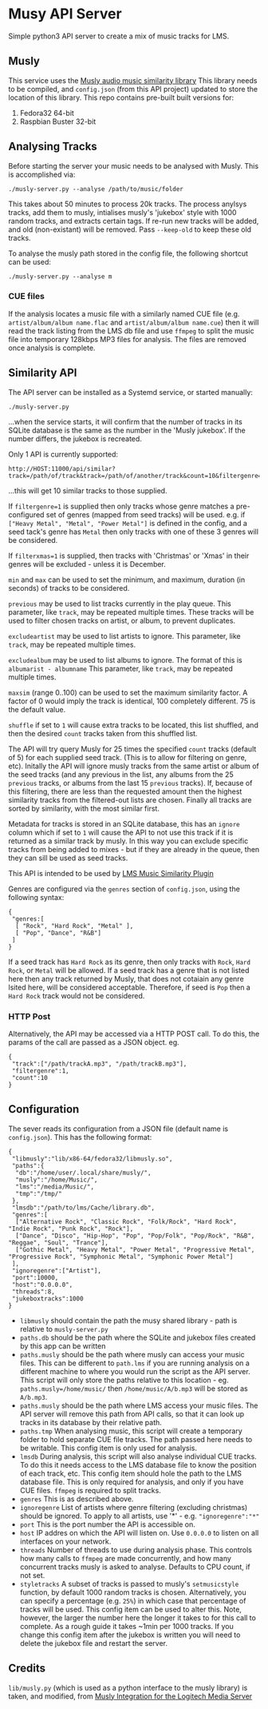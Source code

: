 # Musy API Server

Simple python3 API server to create a mix of music tracks for LMS.

## Musly

This service uses the [Musly audio music similarity library](https://github.com/dominikschnitzer/musly)
This library needs to be compiled, and `config.json` (from this API project)
updated to store the location of this library. This repo contains pre-built
built versions for:

1. Fedora32 64-bit
2. Raspbian Buster 32-bit

## Analysing Tracks

Before starting the server your music needs to be analysed with Musly. This is
accomplished via:

```
./musly-server.py --analyse /path/to/music/folder
```

This takes about 50 minutes to process 20k tracks. The process anylsys tracks,
add them to musly, intialises musly's 'jukebox' style with 1000 random tracks,
and extracts certain tags. If re-run new tracks will be added, and old
(non-existant) will be removed. Pass `--keep-old` to keep these old tracks.

To analyse the musly path stored in the config file, the following shortcut can
be used:

```
./musly-server.py --analyse m
```

### CUE files

If the analysis locates a music file with a similarly named CUE file (e.g.
`artist/album/album name.flac` and `artist/album/album name.cue`) then it will
read the track listing from the LMS db file and use `ffmpeg` to split the
music file into temporary 128kbps MP3 files for analysis. The files are removed
once analysis is complete.

## Similarity API 

The API server can be installed as a Systemd service, or started manually:

```
./musly-server.py
```

...when the service starts, it will confirm that the number of tracks in its
SQLite database is the same as the number in the 'Musly jukebox'. If the
number differs, the jukebox is recreated.

Only 1 API is currently supported:

```
http://HOST:11000/api/similar?track=/path/of/track&track=/path/of/another/track&count=10&filtergenre=1&min=30&max=600&ignore=/path/to/ignore&filterxmas=1&exclude=ArtistA&exclude=ArtistB
```
...this will get 10 similar tracks to those supplied.

If `filtergenre=1` is supplied then only tracks whose genre matches a
pre-configured set of genres (mapped from seed tracks) will be used. e.g. if
`["Heavy Metal", "Metal", "Power Metal"]` is defined in the config, and a seed
tack's genre has `Metal` then only tracks with one of these 3 genres will be
considered.

If `filterxmas=1` is supplied, then tracks with 'Christmas' or 'Xmas' in their
genres will be excluded - unless it is December.

`min` and `max` can be used to set the minimum, and maximum, duration (in
seconds) of tracks to be considered.

`previous` may be used to list tracks currently in the play queue. This
parameter, like `track`, may be repeated multiple times. These tracks will be
used to filter chosen tracks on artist, or album, to prevent duplicates.

`excludeartist` may be used to list artists to ignore. This parameter, like
`track`, may be repeated multiple times.

`excludealbum` may be used to list albums to ignore. The format of this is
`albumarist - albumname` This parameter, like `track`, may be repeated multiple
times.

`maxsim` (range 0..100) can be used to set the maximum similarity factor. A
factor of 0 would imply the track is identical, 100 completely different. 75 is
the default value.

`shuffle` if set to `1` will cause extra tracks to be located, this list
shuffled, and then the desired `count` tracks taken from this shuffled list.

The API will try query Musly for 25 times the specified `count` tracks (default
of 5) for each supplied seed track. (This is to allow for filtering on genre,
etc). Initally the API will ignore musly tracks from the same artist or album of
the seed tracks (and any previous in the list, any albums from the 25
`previous` tracks, or albums from the last 15 `previous` tracks). If, because of
this filtering, there are less than the requested amount then the highest
similarity tracks from the filtered-out lists are chosen. Finally all tracks are
sorted by similarity, with the most similar first.

Metadata for tracks is stored in an SQLite database, this has an `ignore` column
which if set to `1` will cause the API to not use this track if it is returned
as a similar track by musly. In this way you can exclude specific tracks from
being added to mixes - but if they are already in the queue, then they can sill
be used as seed tracks.

This API is intended to be used by [LMS Music Similarity Plugin](https://github.com/CDrummond/lms-musicsimilarity)

Genres are configured via the `genres` section of `config.json`, using the
following syntax:

```
{
 "genres:[
  [ "Rock", "Hard Rock", "Metal" ],
  [ "Pop", "Dance", "R&B"]
 ]
}
```

If a seed track has `Hard Rock` as its genre, then only tracks with `Rock`,
`Hard Rock`, or `Metal` will be allowed. If a seed track has a genre that is not
listed here then any track returned by Musly, that does not cotaiain any genre
lsited here, will be considered acceptable. Therefore, if seed is `Pop` then
a `Hard Rock` track would not be considered.

### HTTP Post

Alternatively, the API may be accessed via a HTTP POST call. To do this, the
params of the call are passed as a JSON object. eg.

```
{
 "track":["/path/trackA.mp3", "/path/trackB.mp3"],
 "filtergenre":1,
 "count":10
}
```

## Configuration

The sever reads its configuration from a JSON file (default name is `config.json`).
This has the following format:

```
{
 "libmusly":"lib/x86-64/fedora32/libmusly.so",
 "paths":{
  "db":"/home/user/.local/share/musly/",
  "musly":"/home/Music/",
  "lms":"/media/Music/",
  "tmp":"/tmp/"
 },
 "lmsdb":"/path/to/lms/Cache/library.db",
 "genres":[
  ["Alternative Rock", "Classic Rock", "Folk/Rock", "Hard Rock", "Indie Rock", "Punk Rock", "Rock"],
  ["Dance", "Disco", "Hip-Hop", "Pop", "Pop/Folk", "Pop/Rock", "R&B", "Reggae", "Soul", "Trance"],
  ["Gothic Metal", "Heavy Metal", "Power Metal", "Progressive Metal", "Progressive Rock", "Symphonic Metal", "Symphonic Power Metal"]
 ],
 "ignoregenre":["Artist"],
 "port":10000,
 "host":"0.0.0.0",
 "threads":8,
 "jukeboxtracks":1000
}
```

* `libmusly` should contain the path the musy shared library - path is relative
to `musly-server.py`
* `paths.db` should be the path where the SQLite and jukebox files created by
this app can be written
* `paths.musly` should be the path where musly can access your music files. This
can be different to `path.lms` if you are running analysis on a different
machine to where you would run the script as the API server. This script will
only store the paths relative to this location - eg. `paths.musly=/home/music/`
then `/home/music/A/b.mp3` will be stored as `A/b.mp3`.
* `paths.musly` should be the path where LMS access your music files. The API
server will remove this path from API calls, so that it can look up tracks in
its database by their relative path.
* `paths.tmp` When analysing music, this script will create a temporary folder
to hold separate CUE file tracks. The path passed here needs to be writable.
This config item is only used for analysis.
* `lmsdb` During analysis, this script will also analyse individual CUE tracks.
To do this it needs access to the LMS database file to know the position of each
track, etc. This config item should hole the path to the LMS database file. This
is only required for analysis, and only if you have CUE files. `ffmpeg` is
required to split tracks.
* `genres` This is as described above.
* `ignoregenre` List of artists where genre filtering (excluding christmas)
should be ignored. To apply to all artists, use '*' - e.g. `"ignoregenre":"*"`
* `port` This is the port number the API is accessible on.
* `host` IP addres on which the API will listen on. Use `0.0.0.0` to listen on
all interfaces on your network.
* `threads` Number of threads to use during analysis phase. This controls how
many calls to `ffmpeg` are made concurrently, and how many concurrent tracks
musly is asked to analyse. Defaults to CPU count, if not set.
* `styletracks` A  subset of tracks is passed to musly's `setmusicstyle`
function, by default 1000 random tracks is chosen. Alternatively, you can
specify a percentage (e.g. `25%`) in which case that percentage of tracks will
be used. This config item can be used to alter this. Note, however, the larger
the number here the longer it takes to for this call to complete. As a rough
guide it takes ~1min per 1000 tracks. If you change this config item after the
jukebox is written you will need to delete the jukebox file and restart the
server.


## Credits

`lib/musly.py` (which is used as a python interface to the musly library) is
taken, and modified, from [Musly Integration for the Logitech Media Server](https://www.nexus0.net/pub/sw/lmsmusly)
